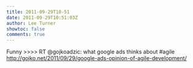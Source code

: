 ```yaml
---
title: 2011-09-29T10-51
date: 2011-09-29T10:51:03Z
author: Lee Turner
showtoc: false
comments: true
---
```


Funny &gt;&gt;&gt;&gt; RT @gojkoadzic: what google ads thinks about #agile http://gojko.net/2011/09/29/google-ads-opinion-of-agile-development/

